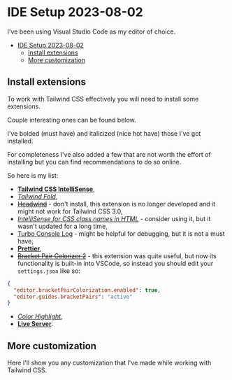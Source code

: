 # IDE Setup 2023-08-02

I've been using Visual Studio Code as my editor of choice.

- [IDE Setup 2023-08-02](#ide-setup-2023-08-02)
  - [Install extensions](#install-extensions)
  - [More customization](#more-customization)

## Install extensions

To work with Tailwind CSS effectively you will need to install some extensions.

Couple interesting ones can be found below.

I've bolded (must have) and italicized (nice hot have) those I've got installed.

For completeness I've also added a few that are not worth the effort of installing but you can find recommendations to do so online.

So here is my list:

- **[Tailwind CSS IntelliSense](https://marketplace.visualstudio.com/items?itemName=bradlc.vscode-tailwindcss)**,
- _[Tailwind Fold](https://marketplace.visualstudio.com/items?itemName=stivo.tailwind-fold)_,
- ~~[Headwind](https://marketplace.visualstudio.com/items?itemName=heybourn.headwind)~~ - don't install, this extension is no longer developed and it might not work for Tailwind CSS 3.0,
- _[IntelliSense for CSS class names in HTML](https://marketplace.visualstudio.com/items?itemName=Zignd.html-css-class-completion)_ - consider using it, but it wasn't updated for a long time,
- [Turbo Console Log](https://marketplace.visualstudio.com/items?itemName=ChakrounAnas.turbo-console-log) - might be helpful for debugging, but it is not a must have,
- **[Prettier](https://marketplace.visualstudio.com/items?itemName=esbenp.prettier-vscode)**,
- ~~[Bracket Pair Colorizer 2](https://marketplace.visualstudio.com/items?itemName=CoenraadS.bracket-pair-colorizer-2)~~ - this extension was quite useful, but now its functionality is built-in into VSCode, so instead you should edit your `settings.json` like so:

```json
{
  "editor.bracketPairColorization.enabled": true,
  "editor.guides.bracketPairs": "active"
}
```

- _[Color Highlight](https://marketplace.visualstudio.com/items?itemName=naumovs.color-highlight)_,
- **[Live Server](https://marketplace.visualstudio.com/items?itemName=ritwickdey.LiveServer)**.

## More customization

Here I'll show you any customization that I've made while working with Tailwind CSS.
